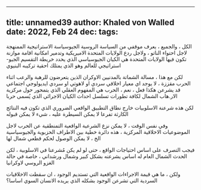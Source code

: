 
---
title: unnamed39
author: Khaled von Walled
date: 2022, Feb 24
dec:
tags:
---

الكل ، والجميع ، يعرف موقفي من السياسة الروسية الجيوسياسة الاستراتيجية الممنهجة لاجل احتواء الناتو ، ولاجل ردع الولايات المتحدة الاميريكية وتدمير امكانية اقامة موازنة تكون فيها الولايات المتحدة هي الكيان الجيوسياسي الذي يحدد خريطة التقسيم الجيو-استراتيجي للعالم وهو الذي يمتلك احقية تركيبه البنيوي

لكن مع هذا ، مسالة الشماتة بالمدنيين الاوكران الذين يتعرضون للرهبة والرعب اثناء الحرب مقززة ، لا يوجد اي معيار اخلاقي سردي او لاهوتي او سردي ايديولوجي اجتماعي قد يشرعن هكذا فعل ، نعم ، الحرب هي المفهوم العقلي الذي يتمحور حول مركزية الار.هاب الشمال لكافة تطورات تسلسل احداث الكيان الاجرائي الذي يُسمى حربا 

لكن هذه شرعنة الاسلوبيات خارج نطاق التطبيق الواقعي الضروري الذي تكون فيه النتائج الكارثة تفرعا لا يمكن السيطرة عليه ، شيء لا يمكن قبوله

وفي نفس الوقت ، لا يمكن نزع الشرعية الواقعية التمنطقية عن الحرب لاجل الموضوعيات الاخلاقية المركزية ، هذه دائرة خطية بين الاطراف الحزبوية والجيوسياسية الخ ، لا يمكن الوصول لحكم قطعي شمال لها

فيجب التصرف على اساس احتياجات الواقع ، حتى لو لم يكن مُشرعنا في الاسلوبية ، لكن الحدث الشمال العام له اساس يشرعنه بشكل كبير وشمال ورشداني ، خاصة في حالة الغزو الروسي لاوكرانيا 

ولكن ، ما هي قيمة الاجراءات الواقعية التي تستديم الوجود ، ان سقطت الاخلاقيات السردية التي تشرعن الوجود بشكله الذي يريده الانسان السوي اساسا؟


